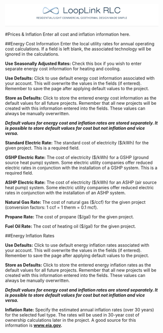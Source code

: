 <a href="http://looplinkrlc.com" title="LoopLink RLC- Residential/Light Commercial Geothermal Design Made Simple">![LoopLink RLC Help](img/RLC_help_header.png)</a>

#Prices & Inflation
Enter all cost and inflation information here. 

##Energy Cost Information 
Enter the local utility rates for annual operating cost calculations. If a field is left blank, the associated technology will be ignored in the calculations. 

**Use Seasonally Adjusted Rates:** Check this box if you wish to enter separate energy cost information for heating and cooling. 

**Use Defaults:** Click to use default energy cost information associated with your account. This will overwrite the values in the fields (if entered). Remember to save the page after applying default values to the project. 

**Store as Defaults:** Click to store the entered energy cost information as the default values for all future projects. Remember that all new projects will be created with this information entered into the fields. These values can always be manually overwritten. 

***Default values for energy cost and inflation rates are stored separately. It is possible to store default values for cost but not inflation and vice versa.*** 

**Standard Electric Rate:** The standard cost of electricity ($/kWh) for the given project. This is a required field. 

**GSHP Electric Rate:** The cost of electricity ($/kWh) for a GSHP (ground source heat pump) system. Some electric utility companies offer reduced electric rates in conjunction with the installation of a GSHP system. This is a required field. 

**ASHP Electric Rate:** The cost of electricity ($/kWh) for an ASHP (air source heat pump) system. Some electric utility companies offer reduced electric rates in conjunction with the installation of an ASHP system. 

**Natural Gas Rate:** The cost of natural gas ($/ccf) for the given project (conversion factors: 1 ccf = 1 therm = 0.1 mcf). 

**Propane Rate:** The cost of propane ($/gal) for the given project. 

**Fuel Oil Rate:** The cost of heating oil ($/gal) for the given project.

##Energy Inflation Rates 

**Use Defaults:** Click to use default energy inflation rates associated with your account. This will overwrite the values in the fields (if entered). Remember to save the page after applying default values to the project. 

**Store as Defaults:** Click to store the entered energy inflation rates as the default values for all future projects. Remember that all new projects will be created with this information entered into the fields. These values can always be manually overwritten. 

***Default values for energy cost and inflation rates are stored separately. It is possible to store default values for cost but not inflation and vice versa.*** 

**Inflation Rate:** Specify the estimated annual inflation rates (over 30 years) for the selected fuel type. The rates will be used in 30-year cost of ownership calculations later in the project. A good source for this information is **www.eia.gov.**
